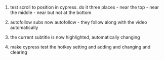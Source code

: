 1. test scroll to position in cypress. do it three places - near the top - near the middle - near but not at the bottom

2. autofollow subs now autofollow - they follow along with the video automatically

3. the current subtitle is now highlighted, automatically changing

4. make cypress test the hotkey setting and adding and changing and clearing
